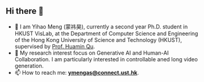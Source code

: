 ## Hi there 👋
- 💬 I am Yihao Meng (蒙祎昊), currently a second year Ph.D. student in HKUST VisLab, at the Department of Computer Science and Engineering of the Hong Kong University of Science and Technology (HKUST), supervised by <a href='http://huamin.org/'>Prof. Huamin Qu</a>.
- 🔭 My research interest focus on Generative AI and Human-AI Collaboration. I am particularly interested in controllable aned long video generation.
- 📫 How to reach me: **[ymengas@connect.ust.hk](mailto:ymengas@connect.ust.hk)**.
<!--
**yihao-meng/yihao-meng** is a ✨ _special_ ✨ repository because its `README.md` (this file) appears on your GitHub profile.

Here are some ideas to get you started:

- 🔭 I’m currently working on ...
- 🌱 I’m currently learning ...
- 👯 I’m looking to collaborate on ...
- 🤔 I’m looking for help with ...
- 💬 Ask me about ...
- 📫 How to reach me: ...
- 😄 Pronouns: ...
- ⚡ Fun fact: ...
-->
